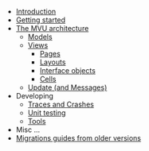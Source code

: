 * [Introduction](introduction.md)
* [Getting started](getting-started.md)
* [The MVU architecture](mvu.md)
    * [Models](models.md)
    * [Views](views.md)
        * [Pages](views-pages.md)
        * [Layouts](views-layouts.md)
        * [Interface objects](views-interface-objects.md)
        * [Cells](views-cells.md)
    * [Update (and Messages)](update.md)
* Developing
    * [Traces and Crashes](logging.md)
    * [Unit testing](testing.md)
    * [Tools](tools.md)
* Misc ...
* [Migrations guides from older versions](migrations-guides.md)
